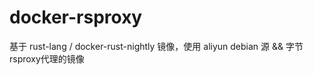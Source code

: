 # docker-rsproxy
基于 rust-lang / docker-rust-nightly 镜像，使用 aliyun debian 源 &amp;&amp; 字节 rsproxy代理的镜像 
